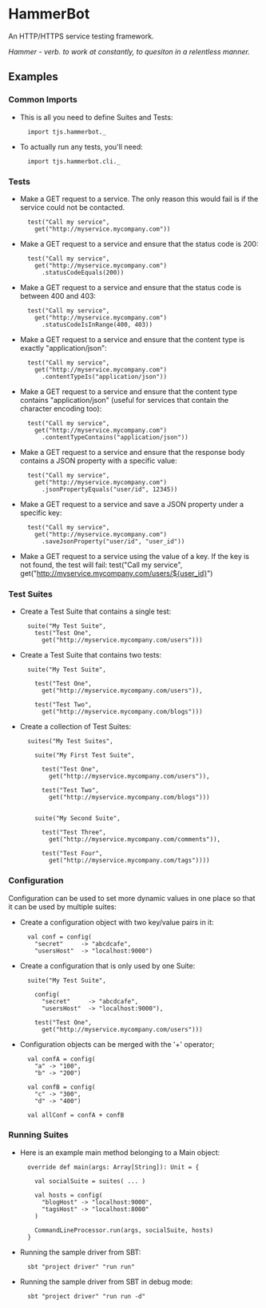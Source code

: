 # HammerBot #

An HTTP/HTTPS service testing framework.

*Hammer - verb. to work at constantly, to quesiton in a relentless
manner.*

## Examples ##

### Common Imports ####

* This is all you need to define Suites and Tests:

        import tjs.hammerbot._

* To actually run any tests, you'll need:

        import tjs.hammerbot.cli._

### Tests ###

* Make a GET request to a service.  The only reason this would fail is if
the service could not be contacted.

        test("Call my service",
          get("http://myservice.mycompany.com"))

* Make a GET request to a service and ensure that the status code is
  200:

        test("Call my service",
          get("http://myservice.mycompany.com")
            .statusCodeEquals(200))

* Make a GET request to a service and ensure that the status code is
  between 400 and 403:

        test("Call my service",
          get("http://myservice.mycompany.com")
            .statusCodeIsInRange(400, 403))

* Make a GET request to a service and ensure that the content type is
  exactly "application/json":

        test("Call my service",
          get("http://myservice.mycompany.com")
            .contentTypeIs("application/json"))

* Make a GET request to a service and ensure that the content type
  contains "application/json" (useful for services that contain the character
  encoding too):

        test("Call my service",
          get("http://myservice.mycompany.com")
            .contentTypeContains("application/json"))


* Make a GET request to a service and ensure that the response body
  contains a JSON property with a specific value:

        test("Call my service",
          get("http://myservice.mycompany.com")
            .jsonPropertyEquals("user/id", 12345))

* Make a GET request to a service and save a JSON property under a specific
  key:

        test("Call my service",
          get("http://myservice.mycompany.com")
            .saveJsonProperty("user/id", "user_id"))

* Make a GET request to a service using the value of a key.  If the key is not
  found, the test will fail:
test("Call my service", get("http://myservice.mycompany.com/users/${user_id}")

### Test Suites ###

* Create a Test Suite that contains a single test:

        suite("My Test Suite",
          test("Test One",
            get("http://myservice.mycompany.com/users")))


* Create a Test Suite that contains two tests:

        suite("My Test Suite",

          test("Test One",
            get("http://myservice.mycompany.com/users")),

          test("Test Two",
            get("http://myservice.mycompany.com/blogs")))

* Create a collection of Test Suites:

        suites("My Test Suites",

          suite("My First Test Suite",

            test("Test One",
              get("http://myservice.mycompany.com/users")),

            test("Test Two",
              get("http://myservice.mycompany.com/blogs")))


          suite("My Second Suite",

            test("Test Three",
              get("http://myservice.mycompany.com/comments")),

            test("Test Four",
              get("http://myservice.mycompany.com/tags"))))


### Configuration ###

Configuration can be used to set more dynamic values in one place so that it
can be used by multiple suites:

* Create a configuration object with two key/value pairs in it:

        val conf = config(
          "secret"     -> "abcdcafe",
          "usersHost"  -> "localhost:9000")

* Create a configuration that is only used by one Suite:

        suite("My Test Suite",

          config(
            "secret"     -> "abcdcafe",
            "usersHost"  -> "localhost:9000"),

          test("Test One",
            get("http://myservice.mycompany.com/users")))

* Configuration objects can be merged with the '+' operator;

        val confA = config(
          "a" -> "100",
          "b" -> "200")
               
        val confB = config(
          "c" -> "300",
          "d" -> "400")

        val allConf = confA + confB

### Running Suites ###

* Here is an example main method belonging to a Main object:

        override def main(args: Array[String]): Unit = {

          val socialSuite = suites( ... )

          val hosts = config(
            "blogHost" -> "localhost:9000",
            "tagsHost" -> "localhost:8000"
          )

          CommandLineProcessor.run(args, socialSuite, hosts)
        }

* Running the sample driver from SBT:

        sbt "project driver" "run run"

* Running the sample driver from SBT in debug mode:

        sbt "project driver" "run run -d"
